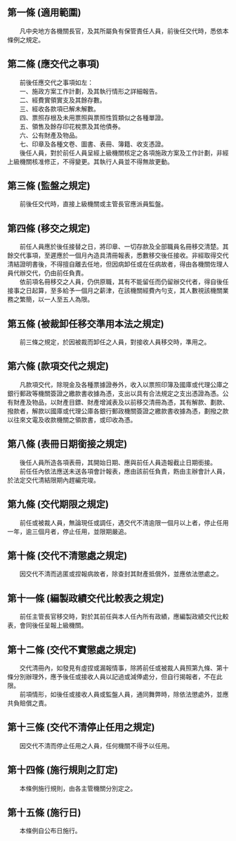 第一條 (適用範圍)
-----------------
　　凡中央地方各機關長官，及其所屬負有保管責任人員，前後任交代時，悉依本條例之規定。  


第二條 (應交代之事項)
---------------------
　　前後任應交代之事項如左：  
　　一、施政方案工作計劃，及其執行情形之詳細報告。  
　　二、經費實領實支及其餘存數。  
　　三、經收各款項已解未解數。  
　　四、票照存根及未用票照與票照性質類似之各種單證。  
　　五、領售及餘存印花稅票及其他債券。  
　　六、公有財產及物品。  
　　七、印章及各種文卷、圖書、表冊、簿籍、收支憑證。  
　　後任人員，對於前任人員呈經上級機關核定之各項施政方案及工作計劃，非經上級機關核准修正，不得變更。其執行人員並不得無故更動。  


第三條 (監盤之規定)
-------------------
　　前後任交代時，直接上級機關或主管長官應派員監盤。  


第四條 (移交之規定)
-------------------
　　前任人員應於後任接替之日，將印章、一切存款及全部職員名冊移交清楚。其餘交代事項，至遲應於一個月內造具清冊報表，悉數移交後任接收。非經取得交代清結證明書後，不得擅自離去任地，但因病卸任或在任病故者，得由各機關佐理人員代辦交代，仍由前任負責。  
　　依前項名冊移交之人員，仍供原職，其有不能留任而仍留辦交代者，得自後任接事之日起算，至多給予一個月之薪津，在該機關經費內勻支，其人數視該機關業務之繁簡，以一人至五人為限。  


第五條 (被裁卸任移交準用本法之規定)
-----------------------------------
　　前三條之規定，於因被裁而卸任之人員，對接收人員移交時，準用之。  


第六條 (款項交代之規定)
-----------------------
　　凡款項交代，除現金及各種票據證券外，收入以票照印簿及國庫或代理公庫之銀行郵政等機關簽證之繳款書收據為憑，支出以具有合法規定之支出憑證為憑。公有財產及物品，以財產目鏢、財產增減表及以前移交清冊為憑，其有解款、劃款、撥款者，解款以國庫或代理公庫各銀行郵政機關簽證之繳款書收據為憑，劃撥之款以往來文電及收款機關之領款書，或印收為憑。  


第八條 (表冊日期銜接之規定)
---------------------------
　　後任人員所造各項表冊，其開始日期、應與前任人員造報截止日期銜接。  
　　前任任內依法應送未送各項會計報表，應由該前任負責，飭由主辦會計人員，於法定交代清結限期內趕編完竣。  


第九條 (交代期限之規定)
-----------------------
　　前任或被裁人員，無論現任或調任，遇交代不清逾限一個月以上者，停止任用一年，逾三個月者，停止任用，並限期嚴追。  


第十條 (交代不清懲處之規定)
---------------------------
　　因交代不清而逃匿或捏報病故者，除查封其財產抵償外，並應依法懲處之。  


第十一條 (編製政績交代比較表之規定)
-----------------------------------
　　前任主管長官移交時，對於其前任與本人任內所有政績，應編製政績交代比較表，會同後任呈報上級機關。  


第十二條 (交代不實懲處之規定)
-----------------------------
　　交代清冊內，如發見有虛捏或漏報情事，除將前任或被裁人員照第九條、第十條分別辦理外，應予後任或接收人員以記過或減俸處分，但自行揭報者，不在此限。  
　　前項情形，如後任或接收人員或監盤人員，通同舞弊時，除依法懲處外，並應共負賠償之責。  


第十三條 (交代不清停止任用之規定)
---------------------------------
　　因交代不清而停止任用之人員，任何機關不得予以任用。  


第十四條 (施行規則之訂定)
-------------------------
　　本條例施行規則，由各主管機關分別定之。  


第十五條 (施行日)
-----------------
　　本條例自公布日施行。